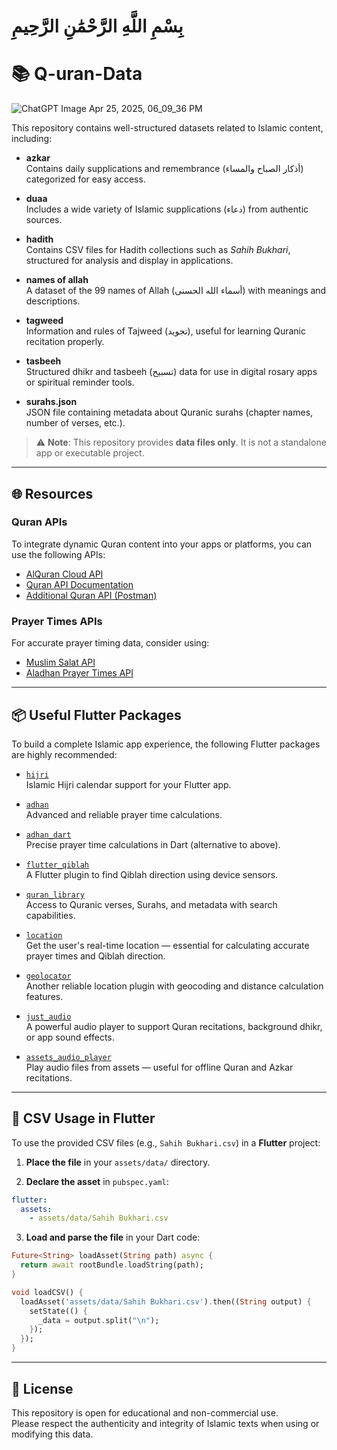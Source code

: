 
# بِسْمِ اللَّهِ الرَّحْمَٰنِ الرَّحِيمِ

# 📚 Q-uran-Data

![ChatGPT Image Apr 25, 2025, 06_09_36 PM](https://github.com/user-attachments/assets/b17c659d-e475-4d54-af24-e0b02986c7ad)

This repository contains well-structured datasets related to Islamic content, including:

- **azkar**  
  Contains daily supplications and remembrance (أذكار الصباح والمساء) categorized for easy access.

- **duaa**  
  Includes a wide variety of Islamic supplications (دعاء) from authentic sources.

- **hadith**  
  Contains CSV files for Hadith collections such as *Sahih Bukhari*, structured for analysis and display in applications.

- **names of allah**  
  A dataset of the 99 names of Allah (أسماء الله الحسنى) with meanings and descriptions.

- **tagweed**  
  Information and rules of Tajweed (تجويد), useful for learning Quranic recitation properly.

- **tasbeeh**  
  Structured dhikr and tasbeeh (تسبيح) data for use in digital rosary apps or spiritual reminder tools.

- **surahs.json**  
  JSON file containing metadata about Quranic surahs (chapter names, number of verses, etc.).

> ⚠️ **Note**: This repository provides **data files only**. It is not a standalone app or executable project.

---

## 🌐 Resources

### Quran APIs

To integrate dynamic Quran content into your apps or platforms, you can use the following APIs:

- [AlQuran Cloud API](https://alquran.cloud/api)  
- [Quran API Documentation](https://quran.api-docs.io/)  
- [Additional Quran API (Postman)](https://documenter.getpostman.com/view/7929737/TzkyMfPc)

### Prayer Times APIs

For accurate prayer timing data, consider using:

- [Muslim Salat API](https://lnkd.in/dnQWeB2K)  
- [Aladhan Prayer Times API](https://lnkd.in/diXsuM6U)

---

## 📦 Useful Flutter Packages

To build a complete Islamic app experience, the following Flutter packages are highly recommended:

- [`hijri`](https://pub.dev/packages/hijri)  
  Islamic Hijri calendar support for your Flutter app.

- [`adhan`](https://pub.dev/packages/adhan)  
  Advanced and reliable prayer time calculations.

- [`adhan_dart`](https://pub.dev/packages/adhan_dart)  
  Precise prayer time calculations in Dart (alternative to above).

- [`flutter_qiblah`](https://pub.dev/packages/flutter_qiblah)  
  A Flutter plugin to find Qiblah direction using device sensors.

- [`quran_library`](https://pub.dev/packages/quran_library)  
  Access to Quranic verses, Surahs, and metadata with search capabilities.
  
- [`location`](https://pub.dev/packages/location)  
  Get the user's real-time location — essential for calculating accurate prayer times and Qiblah direction.

- [`geolocator`](https://pub.dev/packages/geolocator)  
  Another reliable location plugin with geocoding and distance calculation features.

- [`just_audio`](https://pub.dev/packages/just_audio)  
  A powerful audio player to support Quran recitations, background dhikr, or app sound effects.

- [`assets_audio_player`](https://pub.dev/packages/assets_audio_player)  
  Play audio files from assets — useful for offline Quran and Azkar recitations.
---

## 📂 CSV Usage in Flutter

To use the provided CSV files (e.g., `Sahih Bukhari.csv`) in a **Flutter** project:

1. **Place the file** in your `assets/data/` directory.

2. **Declare the asset** in `pubspec.yaml`:

```yaml
flutter:
  assets:
    - assets/data/Sahih Bukhari.csv
```

3. **Load and parse the file** in your Dart code:

```dart
Future<String> loadAsset(String path) async {
  return await rootBundle.loadString(path);
}

void loadCSV() {
  loadAsset('assets/data/Sahih Bukhari.csv').then((String output) {
    setState(() {
      _data = output.split("\n");
    });
  });
}
```

---

## 📜 License

This repository is open for educational and non-commercial use.  
Please respect the authenticity and integrity of Islamic texts when using or modifying this data.

